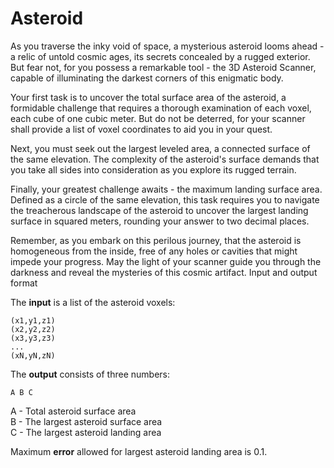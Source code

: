 # Asteroid
As you traverse the inky void of space, a mysterious asteroid looms ahead - a relic of untold cosmic ages, its secrets concealed by a rugged exterior. But fear not, for you possess a remarkable tool - the 3D Asteroid Scanner, capable of illuminating the darkest corners of this enigmatic body.

Your first task is to uncover the total surface area of the asteroid, a formidable challenge that requires a thorough examination of each voxel, each cube of one cubic meter. But do not be deterred, for your scanner shall provide a list of voxel coordinates to aid you in your quest.

Next, you must seek out the largest leveled area, a connected surface of the same elevation. The complexity of the asteroid's surface demands that you take all sides into consideration as you explore its rugged terrain.

Finally, your greatest challenge awaits - the maximum landing surface area. Defined as a circle of the same elevation, this task requires you to navigate the treacherous landscape of the asteroid to uncover the largest landing surface in squared meters, rounding your answer to two decimal places.

Remember, as you embark on this perilous journey, that the asteroid is homogeneous from the inside, free of any holes or cavities that might impede your progress. May the light of your scanner guide you through the darkness and reveal the mysteries of this cosmic artifact.
Input and output format

The **input** is a list of the asteroid voxels:

```
(x1,y1,z1)
(x2,y2,z2)
(x3,y3,z3)
...
(xN,yN,zN)
```

The **output** consists of three numbers:

```
A B C
```

A - Total asteroid surface area  
B - The largest asteroid surface area  
C - The largest asteroid landing area  

Maximum **error** allowed for largest asteroid landing area is 0.1.

